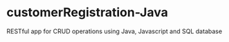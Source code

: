 # customerRegistration-Java
RESTful app for CRUD operations using Java, Javascript and SQL database
